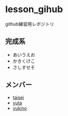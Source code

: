 # lesson_gihub

github練習用レポジトリ

## 完成系

- あいうえお
- かきくけこ
- さしすせそ

## メンバー
- [taisei](https://github.com/yamanetaisei)
- [yuta](https://github.com/KanaiYuta)
- [yukino](https://github.com/yukino119)
